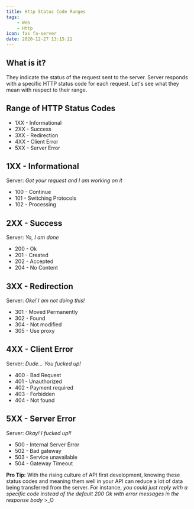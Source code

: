 ```yaml
---
title: Http Status Code Ranges
tags:
    - Web
    - Http
icon: fas fa-server
date: 2020-12-27 13:15:21
---
```


## What is it?

They indicate the status of the request sent to the server. Server responds with a specific HTTP status code for each request. Let's see what they mean with respect to their range.

## Range of HTTP Status Codes

-   1XX - Informational
-   2XX - Success
-   3XX - Redirection
-   4XX - Client Error
-   5XX - Server Error

## 1XX - Informational

Server: _Got your request and I am working on it_

-   100 - Continue
-   101 - Switching Protocols
-   102 - Processing

## 2XX - Success

Server: _Yo, I am done_

-   200 - Ok
-   201 - Created
-   202 - Accepted
-   204 - No Content

## 3XX - Redirection

Server: _Oke! I am not doing this!_

-   301 - Moved Permanently
-   302 - Found
-   304 - Not modified
-   305 - Use proxy

## 4XX - Client Error

Server: _Dude... You fucked up!_

-   400 - Bad Request
-   401 - Unauthorized
-   402 - Payment required
-   403 - Forbidden
-   404 - Not found

## 5XX - Server Error

Server: _Okay! I fucked up!!_

-   500 - Internal Server Error
-   502 - Bad gateway
-   503 - Service unavailable
-   504 - Gateway Timeout

**Pro Tip:** With the rising culture of API first development, knowing these status codes and meaning them well in your API can reduce a lot of data being transferred from the server. For instance, _you could just reply with a specific code instead of the default 200 Ok with error messages in the response body_ >\_O
